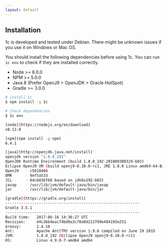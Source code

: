 ```yaml
---
layout: default
---
```


## Installation

1c is developed and tested under Debian. There might be unknown issues if you use it on Windows or Mac OS.

You should install the following dependencies before using 1c. You can run `1c env` to check if they are installed correctly.

* Node >= 6.0.0
* NPM >= 5.0.0
* Java 8 (Prefer OpenJ9 > OpenJDK > Oracle HotSpot)
* Gradle >= 3.0.0

```bash
# install 1c
$ npm install -g 1c

# check dependencies
$ 1c env

[node](https://nodejs.org/en/download)
v8.12.0

[npm](npm install -g npm)
6.4.1

[java](http://openjdk.java.net/install)
openjdk version "1.8.0_192"
OpenJDK Runtime Environment (build 1.8.0_192-201809300329-b03)
Eclipse OpenJ9 VM (build openj9-0.10.0-rc1, JRE 1.8.0 Linux amd64-64-Bit
OpenJ9   - c5018466
OMR      - 9ef5a533
JCL      - 84cb836f68 based on jdk8u192-b03)
javap    - /usr/lib/jvm/default-java/bin/javap
jar      - /usr/lib/jvm/default-java/bin/jar

[gradle](https://gradle.org/install)
------------------------------------------------------------
Gradle 3.5.1
------------------------------------------------------------
Build time:   2017-06-16 14:36:27 UTC
Revision:     d4c3bb4eac74bd0a3c70a0d213709e484193e251
Groovy:       2.4.10
Ant:          Apache Ant(TM) version 1.9.6 compiled on June 29 2015
JVM:          1.8.0_192 (Eclipse OpenJ9 openj9-0.10.0-rc1)
OS:           Linux 4.9.0-7-amd64 amd64
```
